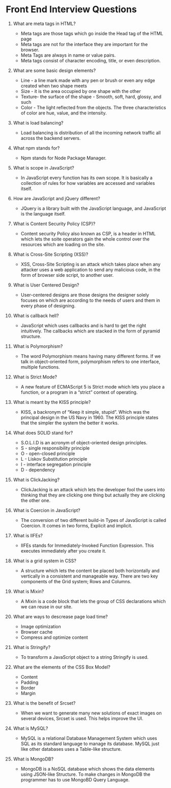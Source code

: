 # Front End Interview Questions
1. What are meta tags in HTML?
   + Meta tags are those tags which go inside the Head tag of the HTML page
   + Meta tags are not for the interface they are important for the browser.
   + Meta Tags are always in name or value pairs.
   + Meta tags consist of character encoding, title, or even description.

2. What are some basic design elements?
   + Line - a line mark made with any pen or brush or even any edge created when two shape meets
   + Size - it is the area occupied by one shape with the other
   + Texture- the surface of the shape - Smooth, soft, hard, glossy, and such
   + Color - The light reflected from the objects. The three characteristics of color are hue, value, and the intensity.

3. What is load balancing?
   + Load balancing is distribution of all the incoming network traffic all across the backend servers.

4. What npm stands for?
   + Npm stands for Node Package Manager.

5. What is scope in JavaScript?
   + In JavaScript every function has its own scope. It is basically a collection of rules for how variables are accessed and variables itself.

6. How are JavaScript and jQuery different?
   + JQuery is a library built with the JavaScript language, and JavaScript is the language itself.

7. What is Content Security Policy (CSP)?
   + Content security Policy also known as CSP, is a header in HTML which lets the soite operators  gain the whole control over the resources which are loading on the site.

8. What is Cross-Site Scripting (XSS)?
   + XSS, Cross-Site Scripting is an attack which takes place when any attacker uses a web application to send any malicious code, in the form of browser side script, to another user.

9.  What is User Centered Design?
    + User-centered designs are those designs the designer solely focuses on which are according to the needs of users and them in every phase of designing.

10. What is callback hell?
    + JavaScript which uses callbacks and is hard to get the right intuitively. The callbacks which are stacked in the form of pyramid structure.

11. What is Polymorphism?
    + The word Polymorphism means having many different forms. If we talk in object-oriented form, polymorphism refers to one interface, multiple functions.

12. What is Strict Mode?
    + A new feature of ECMAScript 5 is Strict mode which lets you place a function, or a program in a “strict” context of operating.

13. What is meant by the KISS principle?
    + KISS, a backronym of “Keep it simple, stupid”. Which was the principal design in the US Navy in 1960. The KISS principle states that the simpler the system the better it works.

14. What does SOLID stand for?
    + S.O.L.I.D is an acronym of object-oriented design principles.
    + S - single responsibility principle
    + O - open-closed principle
    + L - Liskov Substitution principle
    + I - interface segregation principle
    + D - dependency

15. What is ClickJacking?
    + ClickJacking is an attack which lets the developer fool the users into thinking that they are clicking one thing but actually they are clicking the other one.

16. What is Coercion in JavaScript?
    + The conversion of two different build-in Types of JavaScript is called Coercion. It comes in two forms, Explicit and implicit.

17. What is IIFEs?
    + IIFEs stands for Immediately-Invoked Function Expression. This executes immediately after you create it.

18. What is a grid system in CSS?
    + A structure which lets the content be placed both horizontally and vertically in a consistent and manageable way. There are two key components of the Grid system; Rows and Columns.

19. What is Mixin?
    + A Mixin is a code block that lets the group of CSS declarations which we can reuse in our site.

20. What are ways to descrease page load time?
    + Image optimization
    + Browser cache
    + Compress and optimize content

21. What is Stringify?
    + To transform a JavaScript object to a string Stringify is used.

22. What are the elements of the CSS Box Model?
    + Content
    + Padding
    + Border
    + Margin

23. What is the benefit of Srcset?
    + When we want to generate many new solutions of exact images on several devices, Srcset is used. This helps improve the UI.

24. What is MySQL?
    + MySQL is a relational Database Management System which uses SQL as its standard language to manage its database. MySQL just like other databases uses a Table-like structure.

25. What is MongoDB?
    + MongoDB is a NoSQL database which shows the data elements using JSON-like Structure. To make changes in MongoDB the programmer has to use MongoBD Query Language.
